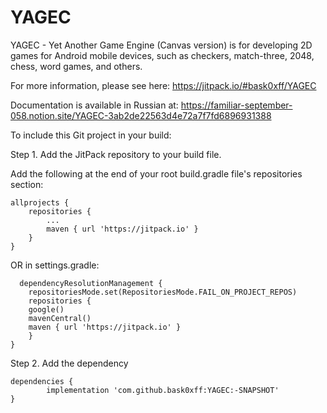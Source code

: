 # YAGEC

YAGEC - Yet Another Game Engine (Canvas version) is for developing 2D games for Android mobile devices, such as checkers, match-three, 2048, chess, word games, and others.

For more information, please see here: https://jitpack.io/#bask0xff/YAGEC

Documentation is available in Russian at: https://familiar-september-058.notion.site/YAGEC-3ab2de22563d4e72a7f7fd6896931388

To include this Git project in your build:

Step 1. Add the JitPack repository to your build file.

Add the following at the end of your root build.gradle file's repositories section:

	allprojects {
		repositories {
			...
			maven { url 'https://jitpack.io' }
		}
	}
  
  OR in settings.gradle:
  
	  dependencyResolutionManagement {
	    repositoriesMode.set(RepositoriesMode.FAIL_ON_PROJECT_REPOS)
	    repositories {
		google()
		mavenCentral()
		maven { url 'https://jitpack.io' }
	    }
	}
  
Step 2. Add the dependency

	dependencies {
	        implementation 'com.github.bask0xff:YAGEC:-SNAPSHOT'
	}
  
